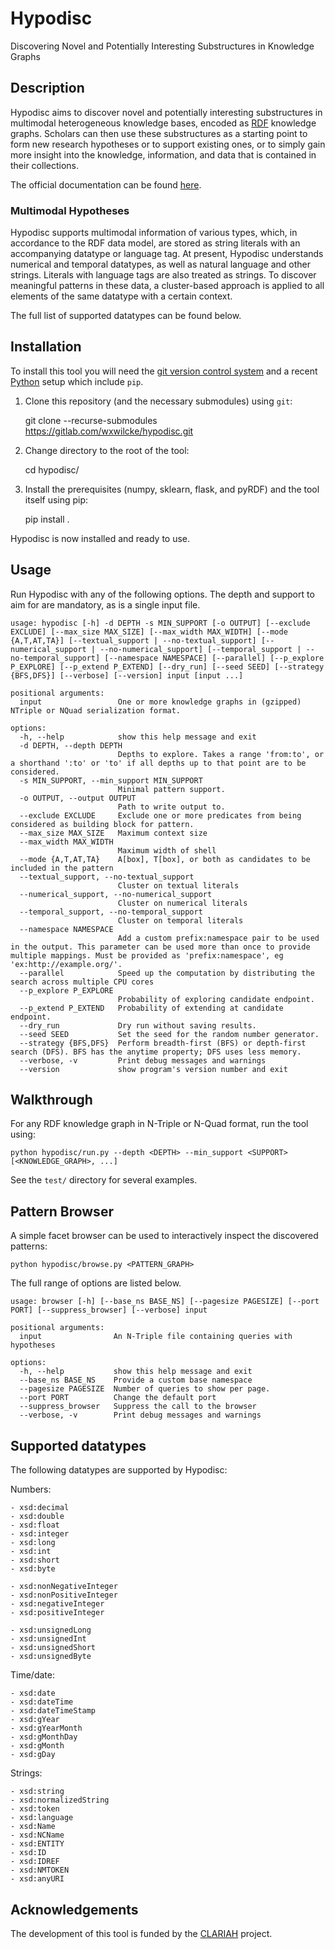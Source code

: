 # Hypodisc

Discovering Novel and Potentially Interesting Substructures in Knowledge Graphs

## Description

Hypodisc aims to discover novel and potentially interesting substructures in multimodal heterogeneous knowledge bases, encoded as [RDF](https://www.w3.org/TR/rdf12-concepts) knowledge graphs. Scholars can then use these substructures as a starting point to form new research hypotheses or to support existing ones, or to simply gain more insight into the knowledge, information, and data that is contained in their collections.

The official documentation can be found [here](https://wxwilcke.gitlab.io/hypodisc/).

### Multimodal Hypotheses

Hypodisc supports multimodal information of various types, which, in accordance to the RDF data model, are stored as string literals with an accompanying datatype or language tag. At present, Hypodisc understands numerical and temporal datatypes, as well as natural language and other strings. Literals with language tags are also treated as strings. To discover meaningful patterns in these data, a cluster-based approach is applied to all elements of the same datatype with a certain context.

The full list of supported datatypes can be found below.

## Installation

To install this tool you will need the [git version control system](https://git-scm.com) and a recent [Python](https://www.python.org) setup which include `pip`.

1) Clone this repository (and the necessary submodules) using `git`:

    git clone --recurse-submodules https://gitlab.com/wxwilcke/hypodisc.git

2) Change directory to the root of the tool:

    cd hypodisc/

3) Install the prerequisites (numpy, sklearn, flask, and pyRDF) and the tool itself using pip:

    pip install .

Hypodisc is now installed and ready to use.

## Usage

Run Hypodisc with any of the following options. The depth and support to aim for are mandatory, as is a single input file.

    usage: hypodisc [-h] -d DEPTH -s MIN_SUPPORT [-o OUTPUT] [--exclude EXCLUDE] [--max_size MAX_SIZE] [--max_width MAX_WIDTH] [--mode {A,T,AT,TA}] [--textual_support | --no-textual_support] [--numerical_support | --no-numerical_support] [--temporal_support | --no-temporal_support] [--namespace NAMESPACE] [--parallel] [--p_explore P_EXPLORE] [--p_extend P_EXTEND] [--dry_run] [--seed SEED] [--strategy {BFS,DFS}] [--verbose] [--version] input [input ...]
    
    positional arguments:
      input                 One or more knowledge graphs in (gzipped) NTriple or NQuad serialization format.
    
    options:
      -h, --help            show this help message and exit
      -d DEPTH, --depth DEPTH
                            Depths to explore. Takes a range 'from:to', or a shorthand ':to' or 'to' if all depths up to that point are to be considered.
      -s MIN_SUPPORT, --min_support MIN_SUPPORT
                            Minimal pattern support.
      -o OUTPUT, --output OUTPUT
                            Path to write output to.
      --exclude EXCLUDE     Exclude one or more predicates from being considered as building block for pattern.
      --max_size MAX_SIZE   Maximum context size
      --max_width MAX_WIDTH
                            Maximum width of shell
      --mode {A,T,AT,TA}    A[box], T[box], or both as candidates to be included in the pattern
      --textual_support, --no-textual_support
                            Cluster on textual literals
      --numerical_support, --no-numerical_support
                            Cluster on numerical literals
      --temporal_support, --no-temporal_support
                            Cluster on temporal literals
      --namespace NAMESPACE
                            Add a custom prefix:namespace pair to be used in the output. This parameter can be used more than once to provide multiple mappings. Must be provided as 'prefix:namespace', eg 'ex:http://example.org/'.
      --parallel            Speed up the computation by distributing the search across multiple CPU cores
      --p_explore P_EXPLORE
                            Probability of exploring candidate endpoint.
      --p_extend P_EXTEND   Probability of extending at candidate endpoint.
      --dry_run             Dry run without saving results.
      --seed SEED           Set the seed for the random number generator.
      --strategy {BFS,DFS}  Perform breadth-first (BFS) or depth-first search (DFS). BFS has the anytime property; DFS uses less memory.
      --verbose, -v         Print debug messages and warnings
      --version             show program's version number and exit

## Walkthrough

For any RDF knowledge graph in N-Triple or N-Quad format, run the tool using:

    python hypodisc/run.py --depth <DEPTH> --min_support <SUPPORT>  [<KNOWLEDGE_GRAPH>, ...]  

See the `test/` directory for several examples.

## Pattern Browser

A simple facet browser can be used to interactively inspect the discovered patterns:

    python hypodisc/browse.py <PATTERN_GRAPH>

The full range of options are listed below. 

    usage: browser [-h] [--base_ns BASE_NS] [--pagesize PAGESIZE] [--port PORT] [--suppress_browser] [--verbose] input
    
    positional arguments:
      input                An N-Triple file containing queries with hypotheses
    
    options:
      -h, --help           show this help message and exit
      --base_ns BASE_NS    Provide a custom base namespace
      --pagesize PAGESIZE  Number of queries to show per page.
      --port PORT          Change the default port
      --suppress_browser   Suppress the call to the browser
      --verbose, -v        Print debug messages and warnings

## Supported datatypes

The following datatypes are supported by Hypodisc:

Numbers:

```
- xsd:decimal
- xsd:double
- xsd:float
- xsd:integer
- xsd:long
- xsd:int
- xsd:short
- xsd:byte

- xsd:nonNegativeInteger
- xsd:nonPositiveInteger
- xsd:negativeInteger
- xsd:positiveInteger

- xsd:unsignedLong
- xsd:unsignedInt
- xsd:unsignedShort
- xsd:unsignedByte
```

Time/date:

```
- xsd:date
- xsd:dateTime
- xsd:dateTimeStamp
- xsd:gYear
- xsd:gYearMonth
- xsd:gMonthDay
- xsd:gMonth
- xsd:gDay
```

Strings:

```
- xsd:string
- xsd:normalizedString
- xsd:token
- xsd:language
- xsd:Name
- xsd:NCName
- xsd:ENTITY
- xsd:ID
- xsd:IDREF
- xsd:NMTOKEN
- xsd:anyURI
```

## Acknowledgements

The development of this tool is funded by the [CLARIAH](https://www.clariah.nl) project.
